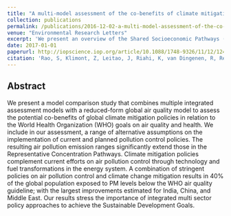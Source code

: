 ```yaml
---
title: "A multi-model assessment of the co-benefits of climate mitigation for global air quality"
collection: publications
permalink: /publications/2016-12-02-a-multi-model-assessment-of-the-co-benefits-of-climate-mitigation-for-global-air-quality
venue: "Environmental Research Letters"
excerpt: 'We present an overview of the Shared Socioeconomic Pathways (SSPs), which were developed as a community effort over the last years'
date: 2017-01-01
paperurl: http://iopscience.iop.org/article/10.1088/1748-9326/11/12/124013/meta
citation: 'Rao, S, Klimont, Z, Leitao, J, Riahi, K, van Dingenen, R, Reis, LA, Calvin, K, Dentener, F, Drouet, L, Fujimori, S, Harmsen, M, Luderer, G, Heyes, C, Strefler, J, Tavoni, M, van Vuuren, DP. "A multi-model assessment of the co-benefits of climate mitigation for global air quality." <i>Environmental Research Letters</i>. 11, 124013, 2016.'
---
```


## Abstract
We present a model comparison study that combines multiple integrated assessment models with a reduced-form global air quality model to assess the potential co-benefits of global climate mitigation policies in relation to the World Health Organization (WHO) goals on air quality and health. We include in our assessment, a range of alternative assumptions on the implementation of current and planned pollution control policies. The resulting air pollution emission ranges significantly extend those in the Representative Concentration Pathways. Climate mitigation policies complement current efforts on air pollution control through technology and fuel transformations in the energy system. A combination of stringent policies on air pollution control and climate change mitigation results in 40% of the global population exposed to PM levels below the WHO air quality guideline; with the largest improvements estimated for India, China, and Middle East. Our results stress the importance of integrated multi sector policy approaches to achieve the Sustainable Development Goals.